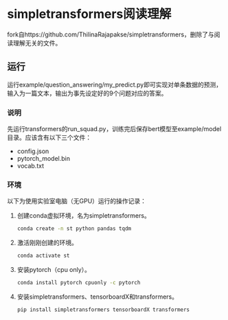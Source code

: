 # simpletransformers阅读理解
fork自https://github.com/ThilinaRajapakse/simpletransformers，删除了与阅读理解无关的文件。
## 运行
运行example/question_answering/my_predict.py即可实现对单条数据的预测，输入为一篇文本，输出为事先设定好的9个问题对应的答案。
### 说明
先运行transformers的run_squad.py，训练完后保存bert模型至example/model目录。应该含有以下三个文件：
- config.json
- pytorch_model.bin
- vocab.txt
### 环境
以下为使用实验室电脑（无GPU）运行的操作记录：
1. 创建conda虚拟环境，名为simpletransformers。

   ```bash
   conda create -n st python pandas tqdm
   ```

2. 激活刚刚创建的环境。

   ```bash
   conda activate st
   ```

3. 安装pytorch（cpu only）。

   ```bash
   conda install pytorch cpuonly -c pytorch
   ```

4. 安装simpletransformers、tensorboardX和transformers。

   ```bash
   pip install simpletransformers tensorboardX transformers
   ```